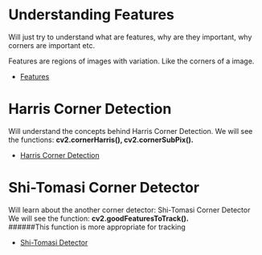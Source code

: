 # Understanding Features
Will just try to understand what are features, why are they important, why corners are important etc.

Features are regions of images with variation. Like the corners of a image.
* [Features](https://opencv-python-tutroals.readthedocs.io/en/latest/py_tutorials/py_feature2d/py_features_meaning/py_features_meaning.html)
# Harris Corner Detection
Will understand the concepts behind Harris Corner Detection.
We will see the functions: **cv2.cornerHarris(), cv2.cornerSubPix().**
* [Harris Corner Detection](01_HarrisDetection.py)
# Shi-Tomasi Corner Detector
Will learn about the another corner detector: Shi-Tomasi Corner Detector
We will see the function: **cv2.goodFeaturesToTrack().**<br>
######This function is more appropriate for tracking
* [Shi-Tomasi Detector](02_ShiTomasi.py)
